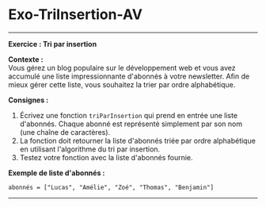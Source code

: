 # Exo-TriInsertion-AV

---

**Exercice : Tri par insertion**

**Contexte :**  
Vous gérez un blog populaire sur le développement web et vous avez accumulé une liste impressionnante d'abonnés à votre newsletter. Afin de mieux gérer cette liste, vous souhaitez la trier par ordre alphabétique.

**Consignes :**

1. Écrivez une fonction `triParInsertion` qui prend en entrée une liste d'abonnés. Chaque abonné est représenté simplement par son nom (une chaîne de caractères).
2. La fonction doit retourner la liste d'abonnés triée par ordre alphabétique en utilisant l'algorithme du tri par insertion.
3. Testez votre fonction avec la liste d'abonnés fournie.

**Exemple de liste d'abonnés :**
```pseudo-code
abonnés = ["Lucas", "Amélie", "Zoé", "Thomas", "Benjamin"]
```

---
